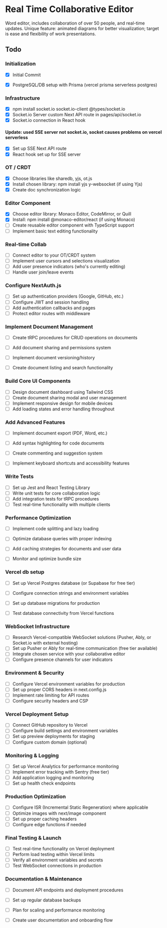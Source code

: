 # Real Time Collaborative Editor

Word editor, includes collaboration of over 50 people, and real-time updates. Unique feature: animated diagrams for better visualization; target is ease and flexibility of work presentations.


## Todo

### Initialization
- [X] Initial Commit
- [X] PostgreSQL/DB setup with Prisma (vercel prisma serverless postgres)


### Infrastructure
- [X] npm install socket.io socket.io-client @types/socket.io
- [X] Socket.io Server custom Next API route in pages/api/socket.io
- [X] Socket.io connection in React hook

#### Update: used SSE server not socket.io, socket causes problems on vercel serverless

- [X] Set up SSE Next API route
- [X] React hook set up for SSE server

### OT / CRDT
- [X] Choose libraries like sharedb, yjs, ot.js
- [X] Install chosen library: npm install yjs y-websocket (if using Yjs)
- [X] Create doc synchronization logic

### Editor Component
- [X] Choose editor library: Monaco Editor, CodeMirror, or Quill
- [X] Install: npm install @monaco-editor/react (if using Monaco)
- [ ] Create reusable editor component with TypeScript support
- [ ] Implement basic text editing functionality

### Real-time Collab
- [ ] Connect editor to your OT/CRDT system
- [ ] Implement user cursors and selections visualization
- [ ] Add user presence indicators (who's currently editing)
- [ ] Handle user join/leave events

### Configure NextAuth.js

- [ ] Set up authentication providers (Google, GitHub, etc.)
- [ ] Configure JWT and session handling
- [ ] Add authentication callbacks and pages
- [ ] Protect editor routes with middleware

### Implement Document Management

- [ ] Create tRPC procedures for CRUD operations on documents
- [ ] Add document sharing and permissions system
- [ ] Implement document versioning/history
- [ ] Create document listing and search functionality


### Build Core UI Components

- [ ] Design document dashboard using Tailwind CSS
- [ ] Create document sharing modal and user management
- [ ] Implement responsive design for mobile devices
- [ ] Add loading states and error handling throughout

### Add Advanced Features

- [ ] Implement document export (PDF, Word, etc.)
- [ ] Add syntax highlighting for code documents
- [ ] Create commenting and suggestion system
- [ ] Implement keyboard shortcuts and accessibility features


### Write Tests

- [ ] Set up Jest and React Testing Library
- [ ] Write unit tests for core collaboration logic
- [ ] Add integration tests for tRPC procedures
- [ ] Test real-time functionality with multiple clients

### Performance Optimization

- [ ] Implement code splitting and lazy loading
- [ ] Optimize database queries with proper indexing
- [ ] Add caching strategies for documents and user data
- [ ] Monitor and optimize bundle size


### Vercel db setup

- [ ] Set up Vercel Postgres database (or Supabase for free tier)
- [ ] Configure connection strings and environment variables
- [ ] Set up database migrations for production
- [ ] Test database connectivity from Vercel functions


### WebSocket Infrastructure

- [ ] Research Vercel-compatible WebSocket solutions (Pusher, Ably, or Socket.io with external hosting)
- [ ] Set up Pusher or Ably for real-time communication (free tier available)
- [ ] Integrate chosen service with your collaborative editor
- [ ] Configure presence channels for user indicators

### Environment & Security

- [ ] Configure Vercel environment variables for production
- [ ] Set up proper CORS headers in next.config.js
- [ ] Implement rate limiting for API routes
- [ ] Configure security headers and CSP

### Vercel Deployment Setup

- [ ] Connect GitHub repository to Vercel
- [ ] Configure build settings and environment variables
- [ ] Set up preview deployments for staging
- [ ] Configure custom domain (optional)

### Monitoring & Logging

- [ ] Set up Vercel Analytics for performance monitoring
- [ ] Implement error tracking with Sentry (free tier)
- [ ] Add application logging and monitoring
- [ ] Set up health check endpoints

### Production Optimization

- [ ] Configure ISR (Incremental Static Regeneration) where applicable
- [ ] Optimize images with next/image component
- [ ] Set up proper caching headers
- [ ] Configure edge functions if needed

### Final Testing & Launch

- [ ] Test real-time functionality on Vercel deployment
- [ ] Perform load testing within Vercel limits
- [ ] Verify all environment variables and secrets
- [ ] Test WebSocket connections in production

### Documentation & Maintenance

- [ ] Document API endpoints and deployment procedures
- [ ] Set up regular database backups
- [ ] Plan for scaling and performance monitoring
- [ ] Create user documentation and onboarding flow

